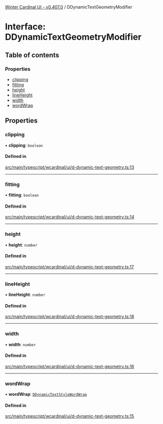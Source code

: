 [Winter Cardinal UI - v0.407.0](../index.md) / DDynamicTextGeometryModifier

# Interface: DDynamicTextGeometryModifier

## Table of contents

### Properties

- [clipping](DDynamicTextGeometryModifier.md#clipping)
- [fitting](DDynamicTextGeometryModifier.md#fitting)
- [height](DDynamicTextGeometryModifier.md#height)
- [lineHeight](DDynamicTextGeometryModifier.md#lineheight)
- [width](DDynamicTextGeometryModifier.md#width)
- [wordWrap](DDynamicTextGeometryModifier.md#wordwrap)

## Properties

### clipping

• **clipping**: `boolean`

#### Defined in

[src/main/typescript/wcardinal/ui/d-dynamic-text-geometry.ts:13](https://github.com/winter-cardinal/winter-cardinal-ui/blob/v0.407.0/src/main/typescript/wcardinal/ui/d-dynamic-text-geometry.ts#L13)

___

### fitting

• **fitting**: `boolean`

#### Defined in

[src/main/typescript/wcardinal/ui/d-dynamic-text-geometry.ts:14](https://github.com/winter-cardinal/winter-cardinal-ui/blob/v0.407.0/src/main/typescript/wcardinal/ui/d-dynamic-text-geometry.ts#L14)

___

### height

• **height**: `number`

#### Defined in

[src/main/typescript/wcardinal/ui/d-dynamic-text-geometry.ts:17](https://github.com/winter-cardinal/winter-cardinal-ui/blob/v0.407.0/src/main/typescript/wcardinal/ui/d-dynamic-text-geometry.ts#L17)

___

### lineHeight

• **lineHeight**: `number`

#### Defined in

[src/main/typescript/wcardinal/ui/d-dynamic-text-geometry.ts:18](https://github.com/winter-cardinal/winter-cardinal-ui/blob/v0.407.0/src/main/typescript/wcardinal/ui/d-dynamic-text-geometry.ts#L18)

___

### width

• **width**: `number`

#### Defined in

[src/main/typescript/wcardinal/ui/d-dynamic-text-geometry.ts:16](https://github.com/winter-cardinal/winter-cardinal-ui/blob/v0.407.0/src/main/typescript/wcardinal/ui/d-dynamic-text-geometry.ts#L16)

___

### wordWrap

• **wordWrap**: [`DDynamicTextStyleWordWrap`](../index.md#ddynamictextstylewordwrap-1)

#### Defined in

[src/main/typescript/wcardinal/ui/d-dynamic-text-geometry.ts:15](https://github.com/winter-cardinal/winter-cardinal-ui/blob/v0.407.0/src/main/typescript/wcardinal/ui/d-dynamic-text-geometry.ts#L15)
